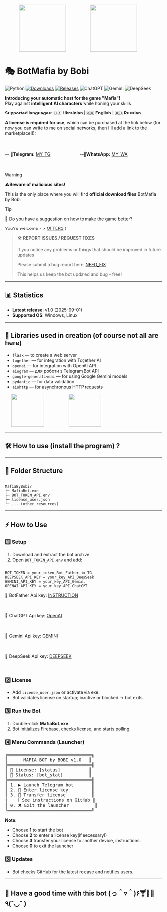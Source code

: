 <p align="center">
  <img src="https://upload.wikimedia.org/wikipedia/commons/c/c3/Python-logo-notext.svg" width="150" style="margin: 0 20px;"> &nbsp;&nbsp;&nbsp;&nbsp;&nbsp;&nbsp;&nbsp;&nbsp;
  <img src="https://upload.wikimedia.org/wikipedia/commons/0/04/ChatGPT_logo.svg" width="150" style="margin: 0 20px;"> &nbsp;&nbsp;&nbsp;&nbsp;&nbsp;&nbsp;&nbsp;&nbsp;
</p>

# 🎭 BotMafia by Bobi

![Python](https://img.shields.io/badge/python-3.13%2B-blue.svg)
[![Downloads](https://img.shields.io/github/downloads/username/mafia-bot/total)](https://github.com/username/mafia-bot/releases)
[![Releases](https://img.shields.io/github/v/release/username/mafia-bot?sort=semver)](https://github.com/username/mafia-bot/releases)
![ChatGPT](https://img.shields.io/badge/ChatGPT-OpenAI-blueviolet.svg)
![Gemini](https://img.shields.io/badge/Gemini-Google-orange.svg)
![DeepSeek](https://img.shields.io/badge/DeepSeek-AI-red.svg)

**Introducing your automatic host for the game "Mafia"!**  
Play against **intelligent AI characters** while honing your skills

**Supported languages:** 🇺🇦 **Ukrainian** | 🇬🇧 **English** | 🇷🇺 **Russian**

**A license is required for use**, which can be purchased at the link below
(for now you can write to me on social networks, then I'll add a link to the marketplace!!):

ㅤ

--
📩**Telegram:** [MY_TG](https://t.me/BobiITnew) ㅤㅤㅤㅤㅤㅤㅤ--📱**WhatsApp:** [MY_WA](https://wa.me/0668896540)

ㅤ
ㅤ
ㅤ

> [!WARNING]
> ⚠**Beware of malicious sites!**
> 
> This is the only place where you will find **official download files** BotMafia by Bobi

> [!TIP]
> 💬 Do you have a suggestion on how to make the game better?
>
> You're welcome - > [OFFERS](https://github.com/BobiArs/BotMafia-by-Bobi/issues/new?template=offers.yml) !

> 🛠️ **REPORT ISSUES / REQUEST FIXES**
> 
> If you notice any problems or things that should be improved in future updates
>  
> Please submit a bug report here: [NEED_FIX](https://github.com/BobiArs/BotMafia-by-Bobi/issues/new?template=bug_rep.yml)
>   
> This helps us keep the bot updated and bug - free!

---

## 📊 Statistics

- **Latest release**: v1.0 (2025-09-01)
- **Supported OS**: Windows, Linux

---

## 🧩 Libraries used in creation (of course not all are here)

- `flask` — to create a web server
- `together` — for integration with Together AI
- `openai` — for integration with OpenAI API
- `aiogram` — для роботи з Telegram Bot API
- `google-generativeai` — for using Google Gemini models
- `pydantic` — for data validation
- `aiohttp` — for asynchronous HTTP requests

<p align="left">
  <img src="https://uxwing.com/wp-content/themes/uxwing/download/brands-and-social-media/google-gemini-icon.png" width="105" style="margin: 0 20px;"> &nbsp;&nbsp;&nbsp;&nbsp;&nbsp;&nbsp;&nbsp;&nbsp;
  <img src="https://upload.wikimedia.org/wikipedia/commons/9/95/DeepSeek-icon.svg" width="105" style="margin: 0 20px;"> &nbsp;&nbsp;&nbsp;&nbsp;&nbsp;&nbsp;&nbsp;&nbsp;
</p>

---

## 🛠️ How to use (install the program) ?

<hr>

<h2>📂 Folder Structure</h2>
<pre><code>
MafiaByBobi/
├─ MafiaBot.exe
├─ BOT_TOKEN_API.env
├─ license_user.json
└─ ... (other resources)
</code></pre>

<hr>

<h2>⚡ How to Use</h2>

<h3>1️⃣ Setup</h3>
<ol>
  <li>Download and extract the bot archive.</li>
  <li>Open <code>BOT_TOKEN_API.env</code> and add:</li>
</ol>

<pre><code>
BOT_TOKEN = your_token_Bot_Father_in_TG
DEEPSEEK_API_KEY = your_key_API_DeepSeek
GEMINI_API_KEY = your_key_API_Gemini
OPENAI_API_KEY = your_key_API_ChatGPT
</code></pre>

<p>🔗 BotFather Api key: <a href="https://docs.radist.online/docs/our-products/radist-web/connections/telegram-bot/instructions-for-creating-and-configuring-a-bot-in-botfather" target="_blank">  INSTRUCTION</a></p>
ㅤ
ㅤ
<p>🔗 ChatGPT Api key: <a href="https://platform.openai.com/api-keys" target="_blank">  OpenAI</a></p>
ㅤ
ㅤ
<p>🔗 Gemini Api key: <a href="https://aistudio.google.com/u/3/prompts/new_chat" target="_blank">  GEMINI</a></p>
ㅤ
ㅤ
<p>🔗 DeepSeek Api key: <a href="https://platform.deepseek.com/api_keys" target="_blank">  DEEPSEEK</a></p>
ㅤ
ㅤ

<h3>2️⃣ License</h3>
<ul>
  <li>Add <code>license_user.json</code> or activate via exe.</li>
  <li>Bot validates license on startup; inactive or blocked → bot exits.</li>
</ul>

<h3>3️⃣ Run the Bot</h3>
<ol>
  <li>Double-click <strong>MafiaBot.exe</strong>.</li>
  <li>Bot initializes Firebase, checks license, and starts polling.</li>
</ol>

<h3>4️⃣ Menu Commands (Launcher)</h3>
<pre>
╔════════════════════════════════╗
║      MAFIA BOT by BOBI v1.0   ║
╠════════════════════════════════╣
║ 🔐 License: [status]           ║
║ 🚀 Status: [bot_stat]          ║
╠════════════════════════════════╣
║ 1. ▶️ Launch Telegram bot       ║
║ 2. 🔑 Enter license key         ║
║ 3. 🔁 Transfer license          ║
║    ℹ️ See instructions on GitHub ║
║ 0. ❌ Exit the launcher          ║
╚════════════════════════════════╝
</pre>

<p><strong>Note:</strong></p>
<ul>
  <li>Choose <strong>1</strong> to start the bot</li>
  <li>Choose <strong>2</strong> to enter a license key(if necessary!)</li>
  <li>Choose <strong>3</strong> transfer your license to another device, instructions:</li>
  <li>Choose <strong>0</strong> to exit the launcher</li>
</ul>


<h3>5️⃣ Updates</h3>
<ul>
  <li>Bot checks GitHub for the latest release and notifies users.</li>
</ul>

<hr>

<h2>🤩 Have a good time with this bot (っ＾▿＾)۶🍸🌟🍺٩(˘◡˘ )</h2>
